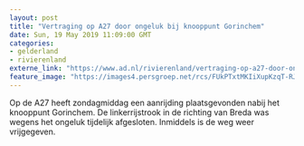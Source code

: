 ```yaml
---
layout: post
title: "Vertraging op A27 door ongeluk bij knooppunt Gorinchem"
date: Sun, 19 May 2019 11:09:00 GMT
categories: 
- gelderland 
- rivierenland 
externe_link: "https://www.ad.nl/rivierenland/vertraging-op-a27-door-ongeluk-bij-knooppunt-gorinchem~aae8388d/"
feature_image: "https://images4.persgroep.net/rcs/FUkPTxtMKIiXupKzqT-RJNbTpFI/diocontent/148748461/_fitwidth/400/?appId=21791a8992982cd8da851550a453bd7f&quality=0.7"
---
```


Op de A27 heeft zondagmiddag een aanrijding plaatsgevonden nabij het knooppunt Gorinchem. De linkerrijstrook in de richting van Breda was wegens het ongeluk tijdelijk afgesloten. Inmiddels is de weg weer vrijgegeven.
